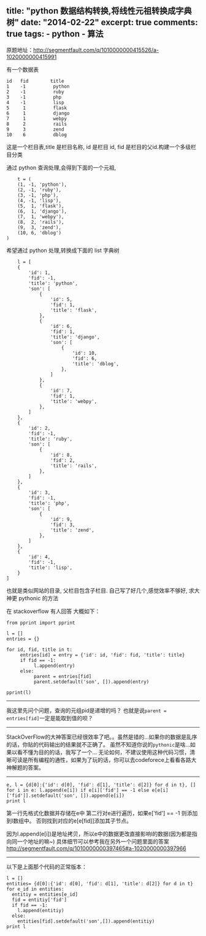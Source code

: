 title: "python 数据结构转换,将线性元祖转换成字典树"
date: "2014-02-22"
excerpt: true
comments: true
tags:
    - python
    - 算法
---

原题地址：http://segmentfault.com/q/1010000000415526/a-1020000000415991

有一个数据表 

    id   fid        title
    1    -1          python
    2    -1          ruby
    3    -1          php
    4    -1          lisp
    5     1          flask
    6     1          django
    7     1          webpy
    8     2          rails
    9     3          zend
    10    6          dblog

<!-- more -->

这是一个栏目表,title 是栏目名称, id 是栏目 id, fid 是栏目的父id.构建一个多级栏目分类

通过 python 查询处理,会得到下面的一个元祖,

        t = (
        (1, -1, 'python'),
        (2, -1, 'ruby'),
        (3, -1, 'php'),
        (4, -1, 'lisp'),
        (5,  1, 'flask'),
        (6,  1, 'django'),
        (7,  1, 'webpy'),
        (8,  2, 'rails'),
        (9,  3, 'zend'),
        (10, 6, 'dblog')
    )

希望通过 python 处理,转换成下面的 list 字典树

        l = [
        {
            'id': 1,
            'fid': -1,
            'title': 'python',
            'son': [
                {
                    'id': 5,
                    'fid': 1,
                    'title': 'flask',
                },
                {
                    'id': 6,
                    'fid': 1,
                    'title': 'django',
                    'son': [
                        {
                            'id': 10,
                            'fid': 6,
                            'title': 'dblog',
                        },
                    ]
                },
                {
                    'id': 7,
                    'fid': 1,
                    'title': 'webpy',
                },
            ]
        },
        {
            'id': 2,
            'fid': -1,
            'title': 'ruby',
            'son': [
                {
                    'id': 8,
                    'fid': 2,
                    'title': 'rails',
                },
            ]
        },
        {
            'id': 3,
            'fid': -1,
            'title': 'php',
            'son': [
                {
                    'id': 9,
                    'fid': 3,
                    'title': 'zend',
                },
            ]
        },
        {
            'id': 4,
            'fid': -1,
            'title': 'lisp',
        }
    ]

也就是类似网站的目录, 父栏目包含子栏目.
自己写了好几个,感觉效率不够好, 求大神更 pythonic 的方法

在 stackoverflow 有人回答 大概如下：

    from pprint import pprint

    l = []
    entries = {}

    for id, fid, title in t:
         entries[id] = entry = {'id': id, 'fid': fid, 'title': title}
         if fid == -1:
              l.append(entry)
         else:
              parent = entries[fid]
              parent.setdefault('son', []).append(entry)

    pprint(l)


---

我这里先问个问题，查询的元组pid是递增的吗？
也就是说`parent = entries[fid]`一定是能取到值的呗？

---

StackOverFlow的大神答案已经很效率了吧。。虽然是错的...如果你的数据是乱序的话，你贴的代码输出的结果就不正确了。
虽然不知道你说的`pythonic`是啥...如果以看不懂为目的的话，我写了一个...
无论如何，不建议使用这种代码习惯，清晰可读是所有编程的通性，如果为了玩的话，你可以去codeforece上看看各路大神解题的答案。

---

```
e, l = {d[0]:{'id': d[0], 'fid': d[1], 'title': d[2]} for d in t}, []
for i in e: l.append(e[i]) if e[i]['fid'] == -1 else e[e[i]['fid']].setdefault('son', []).append(e[i])
print l
```
第一行先格式化数据并存储在e中
第二行对e进行遍历，如果e['fid'] == -1  则添加到l数组中。 否则找到对应的e[e[fid]]添加其子节点。

因为l.append(e[i])是地址拷贝，所以e中的数据更改直接影响l的数据(因为都是指向同一个地址的嘛~) 具体细节可以参考我在另外一个问题里面的答案 http://segmentfault.com/q/1010000000397465#a-1020000000397966

---

以下是上面那个代码的正常版本：
```
l = []
entities= {d[0]:{'id': d[0], 'fid': d[1], 'title': d[2]} for d in t}
for e_id in entities:
  entitiy = entities[e_id]
  fid = entitiy['fid']
  if fid == -1:
    l.append(entitiy)
  else:
    entities[fid].setdefault('son',[]).append(entitiy)
print l
```
